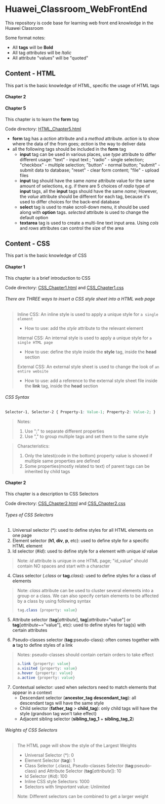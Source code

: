 # Huawei_Classroom_WebFrontEnd
This repository is code base for learning web front end knowledge in the Huawei Classroom

Some format notes:

* All **tags** will be **Bold**
* All tag *attributes* will be *Italic*
* All attribute "values" will be "quoted"

## Content - HTML
This part is the basic knowledge of HTML, specific the usage of HTML tags
#### Chapter 2


#### Chapter 5
This chapter is to learn the **form** tag

Code directory: [HTML_Chapter5.html](https://github.com/SteveZhao13/Huawei_Classroom_WebFrontEnd/blob/master/HTML_Chapter5.html)

* **form** tag has a *action* attribute and a *method* attribute. *action* is to show where the data of the from goes; *action* is the way to deliver data
* all the following tags should be included in the **form** tag
    * **input** tag can be used in various places, use *type* attribute to differ different usage: "text" - input text ; "radio" - single selection; "checkbox" - multiple selection; "button" - normal button; "submit" - submit data to database; "reset" - clear form content; "file" - upload files
    * **input** tag should have the same *name* attribute value for the same amount of selections, e.g. if there are 5 choices of *radio* type of **input** tags, all the **input** tags should have the same *name*; However, the *value* attribute should be different for each tag, because it's used to differ choices for the back-end database
    * **select** tag is used to make scroll-down menu, it should be used along with **option** tags. *selected* attribute is used to change the default option
    * **textarea** tag is used to create a multi-line text input area. Using *cols* and *rows* attributes can control the size of the area

## Content - CSS
This part is the basic knowledge of CSS

#### Chapter 1
This chapter is a brief introduction to CSS

Code directory: [CSS_Chapter1.html](https://github.com/SteveZhao13/Huawei_Classroom_WebFrontEnd/blob/master/CSS_Chapter1.html) and [CSS_Chapter1.css](https://github.com/SteveZhao13/Huawei_Classroom_WebFrontEnd/blob/master/CSS_Chapter1.css)

###### There are THREE ways to insert a CSS style sheet into a HTML web page
> Inline CSS: An inline style is used to apply a unique style for `a single element`
> * How to use: add the *style* attribute to the relevant element
>
> Internal CSS: An internal style is used to apply a unique style for `a single HTML page`
> * How to use: define the style inside the **style** tag, inside the **head** section
>
> External CSS: An external style sheet is used to change the look of `an entire website`
>    * How to use: add a reference to the external style sheet file inside the **link** tag, inside the **head** section

###### CSS Syntax
```css
Selector-1, Selector-2 { Property-1: Value-1; Property-2: Value-2; }
```
> Notes:
> 1. Use ";" to separate different properties
> 2. Use "," to group multiple tags and set them to the same style

> Characteristics:
> 1. Only the latest(code in the bottom) property value is showed if multiple same properties are defined
> 2. Some properties(mostly related to text) of parent tags can be inherited by child tags

#### Chapter 2
This chapter is a description to CSS Selectors

Code directory: [CSS_Chapter2.html](https://github.com/SteveZhao13/Huawei_Classroom_WebFrontEnd/blob/master/CSS_Chapter2.html) and [CSS_Chapter2.css](https://github.com/SteveZhao13/Huawei_Classroom_WebFrontEnd/blob/master/CSS_Chapter2.css)

###### Types of CSS Selectors

1. Universal selector (*): used to define styles for all HTML elements on one page
2. Element selector (**h1**, **div**, **p**, etc): used to define style for a specific HTML element
3. Id selector (#*id*): used to define style for a element with unique *id* value

> Note: *id* attribute is unique in one HTML page; "id_value" should contain NO spaces and start with a character

4. Class selector (.*class* or **tag**.*class*): used to define styles for a class of elements

> Note: 
> *class* attribute can be used to cluster several elements into a group or a class. We can also specify certain elements to be affected by a class by using following syntax
> ```css
> tag.class {property: value}
> ```

5. Attribute selector (**tag**[*attribute*], **tag**[*attribute*="value"] or **tag**[*attribute*~="value"], etc): used to define styles for tag(s) with certain attributes

6. Pseudo-classes selector (**tag**:pseudo-class): often comes together with **a** tag to define styles of a link

> Notes:
> pseudo-classes should contain certain orders to take effect
> ```css
> a.link {property: value}
> a.visited {property: value}
> a.hover {property: value}
> a.active {property: value}
> ```

7. Contextual selector: used when selectors need to match elements that appear in a context
    * Descendant selector (**ancestor_tag** **descendant_tag**): all descendant tags will have the same style
    * Child selector (**father_tag** > **child_tag**): only child tags will have the style (grandson tag won't take effect)
    * Adjacent sibling selector (**sibling_tag_1** + **sibling_tag_2**)
    
###### Weights of CSS Selectors

> The HTML page will show the style of the Largest Weights
>
> * Universal Selector (*): 0
> * Element Selector (**tag**): 1 
> * Class Selector (.class), Pseudo-classes Selector (**tag**:pseudo-class) and Attribute Selector (**tag**[*attribute*]): 10
> * Id Selector (#*id*): 100
> * Inline CSS style Selectors: 1000
> * Selectors with *!important* value: Unlimited
>
> Note: Different selectors can be combined to get a larger weight

